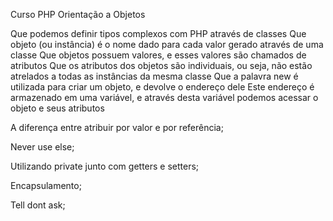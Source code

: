 Curso PHP Orientação a Objetos

Que podemos definir tipos complexos com PHP através de classes
Que objeto (ou instância) é o nome dado para cada valor gerado através de uma classe
Que objetos possuem valores, e esses valores são chamados de atributos
Que os atributos dos objetos são individuais, ou seja, não estão atrelados a todas as instâncias da mesma classe
Que a palavra new é utilizada para criar um objeto, e devolve o endereço dele
Este endereço é armazenado em uma variável, e através desta variável podemos acessar o objeto e seus atributos

A diferença entre atribuir por valor e por referência;

Never use else;

Utilizando private junto com getters e setters;

Encapsulamento;

Tell dont ask;